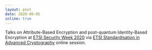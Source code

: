 ```yaml
---
layout: post
date: 2020-06-05
inline: true
---
```


Talks on Attribute-Based Encryption and post-quantum Identity-Based Encryption at <a href="https://www.etsi.org/events/1653-etsi-security-week-2020" target="_blank" rel="noopener">ETSI Security Week 2020</a> via <a href="https://www.brighttalk.com/webcast/12761/409316" target="_blank" rel="noopener">ETSI Standardisation in Advanced Cryptography</a> online session.